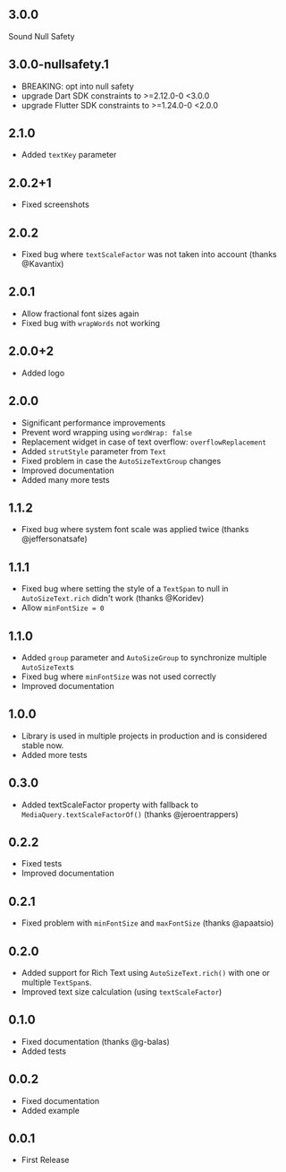 ## 3.0.0

Sound Null Safety

## 3.0.0-nullsafety.1

- BREAKING: opt into null safety
- upgrade Dart SDK constraints to >=2.12.0-0 <3.0.0
- upgrade Flutter SDK constraints to >=1.24.0-0 <2.0.0

## 2.1.0

- Added `textKey` parameter

## 2.0.2+1

- Fixed screenshots

## 2.0.2

- Fixed bug where `textScaleFactor` was not taken into account (thanks @Kavantix)

## 2.0.1

- Allow fractional font sizes again
- Fixed bug with `wrapWords` not working

## 2.0.0+2

- Added logo

## 2.0.0

- Significant performance improvements
- Prevent word wrapping using `wordWrap: false`
- Replacement widget in case of text overflow: `overflowReplacement`
- Added `strutStyle` parameter from `Text`
- Fixed problem in case the `AutoSizeTextGroup` changes
- Improved documentation
- Added many more tests

## 1.1.2

- Fixed bug where system font scale was applied twice (thanks @jeffersonatsafe)

## 1.1.1

- Fixed bug where setting the style of a `TextSpan` to null in `AutoSizeText.rich` didn't work (thanks @Koridev)
- Allow `minFontSize = 0`

## 1.1.0

- Added `group` parameter and `AutoSizeGroup` to synchronize multiple `AutoSizeText`s
- Fixed bug where `minFontSize` was not used correctly
- Improved documentation

## 1.0.0

- Library is used in multiple projects in production and is considered stable now.
- Added more tests

## 0.3.0

- Added textScaleFactor property with fallback to `MediaQuery.textScaleFactorOf()` (thanks @jeroentrappers)

## 0.2.2

- Fixed tests
- Improved documentation

## 0.2.1

- Fixed problem with `minFontSize` and `maxFontSize` (thanks @apaatsio)

## 0.2.0

- Added support for Rich Text using `AutoSizeText.rich()` with one or multiple `TextSpan`s.
- Improved text size calculation (using `textScaleFactor`)

## 0.1.0

- Fixed documentation (thanks @g-balas)
- Added tests

## 0.0.2

- Fixed documentation
- Added example

## 0.0.1

- First Release
